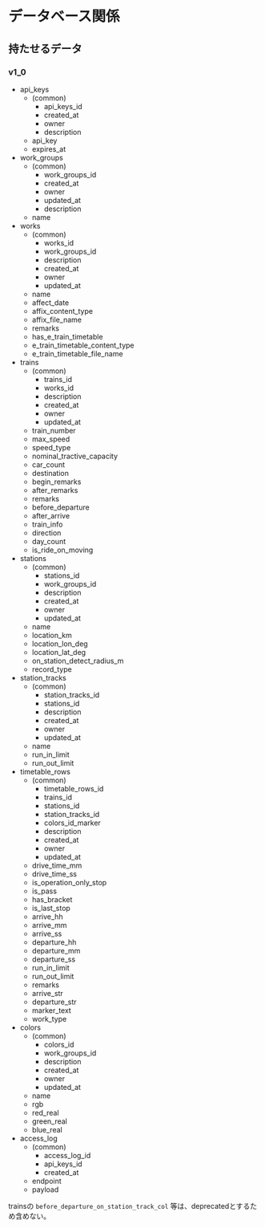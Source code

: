 # データベース関係

## 持たせるデータ

### v1_0

- api_keys
  - (common)
    - api_keys_id
    - created_at
    - owner
    - description
  - api_key
  - expires_at
- work_groups
  - (common)
    - work_groups_id
    - created_at
    - owner
    - updated_at
    - description
  - name
- works
  - (common)
    - works_id
    - work_groups_id
    - description
    - created_at
    - owner
    - updated_at
  - name
  - affect_date
  - affix_content_type
  - affix_file_name
  - remarks
  - has_e_train_timetable
  - e_train_timetable_content_type
  - e_train_timetable_file_name
- trains
  - (common)
    - trains_id
    - works_id
    - description
    - created_at
    - owner
    - updated_at
  - train_number
  - max_speed
  - speed_type
  - nominal_tractive_capacity
  - car_count
  - destination
  - begin_remarks
  - after_remarks
  - remarks
  - before_departure
  - after_arrive
  - train_info
  - direction
  - day_count
  - is_ride_on_moving
- stations
  - (common)
    - stations_id
    - work_groups_id
    - description
    - created_at
    - owner
    - updated_at
  - name
  - location_km
  - location_lon_deg
  - location_lat_deg
  - on_station_detect_radius_m
  - record_type
- station_tracks
  - (common)
    - station_tracks_id
    - stations_id
    - description
    - created_at
    - owner
    - updated_at
  - name
  - run_in_limit
  - run_out_limit
- timetable_rows
  - (common)
    - timetable_rows_id
    - trains_id
    - stations_id
    - station_tracks_id
    - colors_id_marker
    - description
    - created_at
    - owner
    - updated_at
  - drive_time_mm
  - drive_time_ss
  - is_operation_only_stop
  - is_pass
  - has_bracket
  - is_last_stop
  - arrive_hh
  - arrive_mm
  - arrive_ss
  - departure_hh
  - departure_mm
  - departure_ss
  - run_in_limit
  - run_out_limit
  - remarks
  - arrive_str
  - departure_str
  - marker_text
  - work_type
- colors
  - (common)
    - colors_id
    - work_groups_id
    - description
    - created_at
    - owner
    - updated_at
  - name
  - rgb
  - red_real
  - green_real
  - blue_real
- access_log
  - (common)
    - access_log_id
    - api_keys_id
    - created_at
  - endpoint
  - payload

trainsの `before_departure_on_station_track_col` 等は、deprecatedとするため含めない。
